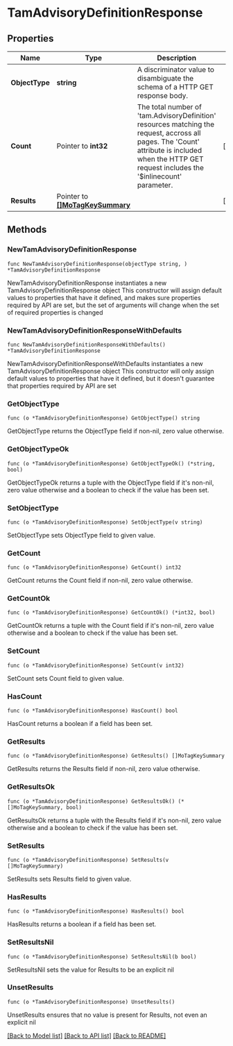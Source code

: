 # TamAdvisoryDefinitionResponse

## Properties

Name | Type | Description | Notes
------------ | ------------- | ------------- | -------------
**ObjectType** | **string** | A discriminator value to disambiguate the schema of a HTTP GET response body. | 
**Count** | Pointer to **int32** | The total number of &#39;tam.AdvisoryDefinition&#39; resources matching the request, accross all pages. The &#39;Count&#39; attribute is included when the HTTP GET request includes the &#39;$inlinecount&#39; parameter. | [optional] 
**Results** | Pointer to [**[]MoTagKeySummary**](mo.TagKeySummary.md) |  | [optional] 

## Methods

### NewTamAdvisoryDefinitionResponse

`func NewTamAdvisoryDefinitionResponse(objectType string, ) *TamAdvisoryDefinitionResponse`

NewTamAdvisoryDefinitionResponse instantiates a new TamAdvisoryDefinitionResponse object
This constructor will assign default values to properties that have it defined,
and makes sure properties required by API are set, but the set of arguments
will change when the set of required properties is changed

### NewTamAdvisoryDefinitionResponseWithDefaults

`func NewTamAdvisoryDefinitionResponseWithDefaults() *TamAdvisoryDefinitionResponse`

NewTamAdvisoryDefinitionResponseWithDefaults instantiates a new TamAdvisoryDefinitionResponse object
This constructor will only assign default values to properties that have it defined,
but it doesn't guarantee that properties required by API are set

### GetObjectType

`func (o *TamAdvisoryDefinitionResponse) GetObjectType() string`

GetObjectType returns the ObjectType field if non-nil, zero value otherwise.

### GetObjectTypeOk

`func (o *TamAdvisoryDefinitionResponse) GetObjectTypeOk() (*string, bool)`

GetObjectTypeOk returns a tuple with the ObjectType field if it's non-nil, zero value otherwise
and a boolean to check if the value has been set.

### SetObjectType

`func (o *TamAdvisoryDefinitionResponse) SetObjectType(v string)`

SetObjectType sets ObjectType field to given value.


### GetCount

`func (o *TamAdvisoryDefinitionResponse) GetCount() int32`

GetCount returns the Count field if non-nil, zero value otherwise.

### GetCountOk

`func (o *TamAdvisoryDefinitionResponse) GetCountOk() (*int32, bool)`

GetCountOk returns a tuple with the Count field if it's non-nil, zero value otherwise
and a boolean to check if the value has been set.

### SetCount

`func (o *TamAdvisoryDefinitionResponse) SetCount(v int32)`

SetCount sets Count field to given value.

### HasCount

`func (o *TamAdvisoryDefinitionResponse) HasCount() bool`

HasCount returns a boolean if a field has been set.

### GetResults

`func (o *TamAdvisoryDefinitionResponse) GetResults() []MoTagKeySummary`

GetResults returns the Results field if non-nil, zero value otherwise.

### GetResultsOk

`func (o *TamAdvisoryDefinitionResponse) GetResultsOk() (*[]MoTagKeySummary, bool)`

GetResultsOk returns a tuple with the Results field if it's non-nil, zero value otherwise
and a boolean to check if the value has been set.

### SetResults

`func (o *TamAdvisoryDefinitionResponse) SetResults(v []MoTagKeySummary)`

SetResults sets Results field to given value.

### HasResults

`func (o *TamAdvisoryDefinitionResponse) HasResults() bool`

HasResults returns a boolean if a field has been set.

### SetResultsNil

`func (o *TamAdvisoryDefinitionResponse) SetResultsNil(b bool)`

 SetResultsNil sets the value for Results to be an explicit nil

### UnsetResults
`func (o *TamAdvisoryDefinitionResponse) UnsetResults()`

UnsetResults ensures that no value is present for Results, not even an explicit nil

[[Back to Model list]](../README.md#documentation-for-models) [[Back to API list]](../README.md#documentation-for-api-endpoints) [[Back to README]](../README.md)


